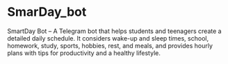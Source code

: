 # SmarDay_bot
SmartDay Bot – A Telegram bot that helps students and teenagers create a detailed daily schedule. It considers wake-up and sleep times, school, homework, study, sports, hobbies, rest, and meals, and provides hourly plans with tips for productivity and a healthy lifestyle.
